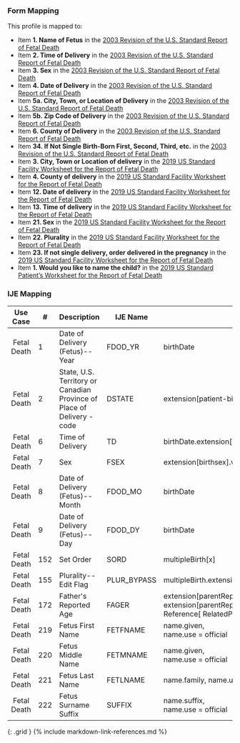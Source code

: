 ### Form Mapping
This profile is mapped to:
 * Item **1. Name of Fetus** in the [2003 Revision of the U.S. Standard Report of Fetal Death](https://www.cdc.gov/nchs/data/dvs/FDEATH11-03finalACC.pdf)
 * Item **2. Time of Delivery** in the [2003 Revision of the U.S. Standard Report of Fetal Death](https://www.cdc.gov/nchs/data/dvs/FDEATH11-03finalACC.pdf)
 * Item **3. Sex** in the [2003 Revision of the U.S. Standard Report of Fetal Death](https://www.cdc.gov/nchs/data/dvs/FDEATH11-03finalACC.pdf)
 * Item **4. Date of Delivery** in the [2003 Revision of the U.S. Standard Report of Fetal Death](https://www.cdc.gov/nchs/data/dvs/FDEATH11-03finalACC.pdf)
 * Item **5a. City, Town, or Location of Delivery** in the [2003 Revision of the U.S. Standard Report of Fetal Death](https://www.cdc.gov/nchs/data/dvs/FDEATH11-03finalACC.pdf)
 * Item **5b. Zip Code of Delivery** in the [2003 Revision of the U.S. Standard Report of Fetal Death](https://www.cdc.gov/nchs/data/dvs/FDEATH11-03finalACC.pdf)
 * Item **6. County of Delivery** in the [2003 Revision of the U.S. Standard Report of Fetal Death](https://www.cdc.gov/nchs/data/dvs/FDEATH11-03finalACC.pdf)
 * Item **34. If Not Single Birth-Born First, Second, Third, etc.** in the [2003 Revision of the U.S. Standard Report of Fetal Death](https://www.cdc.gov/nchs/data/dvs/FDEATH11-03finalACC.pdf)
 * Item **3. City, Town or Location of delivery** in the [2019 US Standard Facility Worksheet for the Report of Fetal Death](https://www.cdc.gov/nchs/data/dvs/fetal-death-facility-worksheet-2019-508.pdf)
 * Item **4. County of delivery** in the [2019 US Standard Facility Worksheet for the Report of Fetal Death](https://www.cdc.gov/nchs/data/dvs/fetal-death-facility-worksheet-2019-508.pdf)
 * Item **12. Date of delivery** in the [2019 US Standard Facility Worksheet for the Report of Fetal Death](https://www.cdc.gov/nchs/data/dvs/fetal-death-facility-worksheet-2019-508.pdf)
 * Item **13. Time of delivery** in the [2019 US Standard Facility Worksheet for the Report of Fetal Death](https://www.cdc.gov/nchs/data/dvs/fetal-death-facility-worksheet-2019-508.pdf)
 * Item **21. Sex** in the [2019 US Standard Facility Worksheet for the Report of Fetal Death](https://www.cdc.gov/nchs/data/dvs/fetal-death-facility-worksheet-2019-508.pdf)
 * Item **22. Plurality** in the [2019 US Standard Facility Worksheet for the Report of Fetal Death](https://www.cdc.gov/nchs/data/dvs/fetal-death-facility-worksheet-2019-508.pdf)
 * Item **23. If not single delivery, order delivered in the pregnancy** in the [2019 US Standard Facility Worksheet for the Report of Fetal Death](https://www.cdc.gov/nchs/data/dvs/fetal-death-facility-worksheet-2019-508.pdf)
 * Item **1. Would you like to name the child?** in the [2019 US Standard Patient’s Worksheet for the Report of Fetal Death](https://www.cdc.gov/nchs/data/dvs/fetal-death-mother-worksheet-english-2019-508.pdf)

### IJE Mapping

| **Use Case** |  **#**   |  **Description**  | **IJE Name**  |  **Field**  |  **Type**  | **Value Set/Comments**  |
| :---------: | --------------- | ------------ | ------------- | ---------- | ---------- | -------------- |
| Fetal Death | 1 | Date of Delivery (Fetus)--Year | FDOD_YR | birthDate | | |
| Fetal Death | 2 | State, U.S. Territory or Canadian Province of Place of Delivery - code | DSTATE | extension[patient-birthPlace].value[x].state |codeable |[ValueSetStatesTerritoriesAndProvincesVitalRecords]  |
| Fetal Death | 6 | Time of Delivery | TD | birthDate.extension[patient-birthTime] | |See [PartialDatesAndTimes] |
| Fetal Death | 7 | Sex | FSEX | extension[birthsex].value |codeable |[ValueSetBirthSexFetusVitalRecords] |
| Fetal Death | 8 | Date of Delivery (Fetus)--Month | FDOD_MO | birthDate | | |
| Fetal Death | 9 | Date of Delivery (Fetus)--Day | FDOD_DY | birthDate | | |
| Fetal Death | 152 | Set Order | SORD | multipleBirth[x] |integer | |
| Fetal Death | 155 | Plurality--Edit Flag | PLUR_BYPASS | multipleBirth.extension[bypassEditFlag].value |codeable |[PluralityEditFlagsVS], <br />See [Handling of edit flags] |
| Fetal Death | 172 | Father's Reported Age | FAGER | extension[parentReportedAgeAtDelivery].extension[reportedAge].value, <br />extension[parentReportedAgeAtDelivery].extension[motherOrFather].value=<br />Reference[ RelatedPersonFatherNaturalVitalRecords ] |quantity | |
| Fetal Death | 219 | Fetus First Name | FETFNAME | name.given, <br />name.use = official |string |See [Note on Decedent Name] |
| Fetal Death | 220 | Fetus Middle Name | FETMNAME | name.given, <br />name.use = official |string |See [Note on Decedent Name] |
| Fetal Death | 221 | Fetus Last Name | FETLNAME | name.family, name.use = official. (absence is equivalent to ‘UNKNOWN’.) |string  |See [Note on Decedent Name] |
| Fetal Death | 222 | Fetus Surname Suffix | SUFFIX | name.suffix, <br />name.use = official |string | |
{: .grid }
{% include markdown-link-references.md %}
